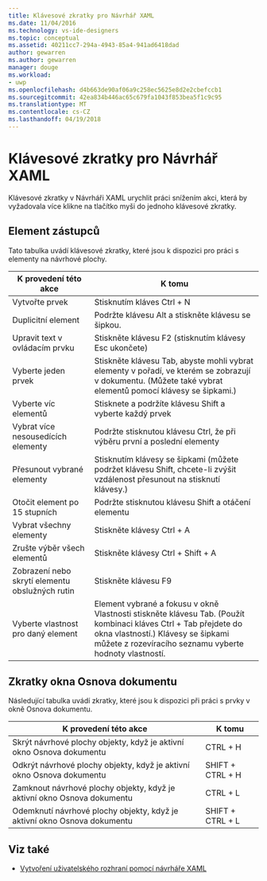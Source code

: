 ```yaml
---
title: Klávesové zkratky pro Návrhář XAML
ms.date: 11/04/2016
ms.technology: vs-ide-designers
ms.topic: conceptual
ms.assetid: 40211cc7-294a-4943-85a4-941ad6418dad
author: gewarren
ms.author: gewarren
manager: douge
ms.workload:
- uwp
ms.openlocfilehash: d4b663de90af06a9c258ec5625e8d2e2cbefccb1
ms.sourcegitcommit: 42ea834b446ac65c679fa1043f853bea5f1c9c95
ms.translationtype: MT
ms.contentlocale: cs-CZ
ms.lasthandoff: 04/19/2018
---
```

# <a name="keyboard-shortcuts--for-xaml-designer"></a>Klávesové zkratky pro Návrhář XAML
Klávesové zkratky v Návrháři XAML urychlit práci snížením akci, která by vyžadovala více klikne na tlačítko myši do jednoho klávesové zkratky.

## <a name="element-shortcuts"></a>Element zástupců
 Tato tabulka uvádí klávesové zkratky, které jsou k dispozici pro práci s elementy na návrhové plochy.

|**K provedení této akce**|**K tomu**|
|--------------------------------|-----------------|
|Vytvořte prvek|Stisknutím kláves Ctrl + N|
|Duplicitní element|Podržte klávesu Alt a stiskněte klávesu se šipkou.|
|Upravit text v ovládacím prvku|Stiskněte klávesu F2 (stisknutím klávesy Esc ukončete)|
|Vyberte jeden prvek|Stiskněte klávesu Tab, abyste mohli vybrat elementy v pořadí, ve kterém se zobrazují v dokumentu. (Můžete také vybrat elementů pomocí klávesy se šipkami.)|
|Vyberte víc elementů|Stisknete a podržíte klávesu Shift a vyberte každý prvek|
|Vybrat více nesousedících elementy|Podržte stisknutou klávesu Ctrl, že při výběru první a poslední elementy|
|Přesunout vybrané elementy|Stisknutím klávesy se šipkami (můžete podržet klávesu Shift, chcete-li zvýšit vzdálenost přesunout na stisknutí klávesy.)|
|Otočit element po 15 stupních|Podržte stisknutou klávesu Shift a otáčení elementu|
|Vybrat všechny elementy|Stiskněte klávesy Ctrl + A|
|Zrušte výběr všech elementů|Stiskněte klávesy Ctrl + Shift + A|
|Zobrazení nebo skrytí elementu obslužných rutin|Stiskněte klávesu F9|
|Vyberte vlastnost pro daný element|Element vybrané a fokusu v okně Vlastnosti stiskněte klávesu Tab. (Použít kombinaci kláves Ctrl + Tab přejdete do okna vlastností.) Klávesy se šipkami můžete z rozevíracího seznamu vyberte hodnoty vlastností.|

## <a name="document-outline-window-shortcuts"></a>Zkratky okna Osnova dokumentu
 Následující tabulka uvádí zkratky, které jsou k dispozici při práci s prvky v okně Osnova dokumentu.

|**K provedení této akce**|**K tomu**|
|--------------------------------|-----------------|
|Skrýt návrhové plochy objekty, když je aktivní okno Osnova dokumentu|CTRL + H|
|Odkrýt návrhové plochy objekty, když je aktivní okno Osnova dokumentu|SHIFT + CTRL + H|
|Zamknout návrhové plochy objekty, když je aktivní okno Osnova dokumentu|CTRL + L|
|Odemknutí návrhové plochy objekty, když je aktivní okno Osnova dokumentu|SHIFT + CTRL + L|

## <a name="see-also"></a>Viz také

- [Vytvoření uživatelského rozhraní pomocí návrháře XAML](../designers/creating-a-ui-by-using-xaml-designer-in-visual-studio.md)